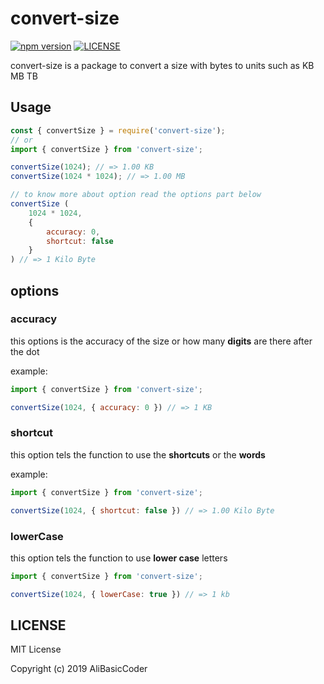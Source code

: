 # convert-size

[![npm version](https://img.shields.io/npm/v/convert-size.svg)](https://www.npmjs.com/package/convert-size)
[![LICENSE](https://img.shields.io/static/v1.svg?label=LICENSE&message=MIT&color=green)](https://github.com/AliBasicCoder/convertSize/blob/master/LICENSE)

convert-size is a package to convert a size with bytes to 
units such as KB MB TB

## Usage

```js
const { convertSize } = require('convert-size');
// or
import { convertSize } from 'convert-size';

convertSize(1024); // => 1.00 KB
convertSize(1024 * 1024); // => 1.00 MB

// to know more about option read the options part below
convertSize (
    1024 * 1024,
    {
        accuracy: 0,
        shortcut: false
    }
) // => 1 Kilo Byte

```

## options

### accuracy

this options is the accuracy of the size or
how many **digits** are there after the dot

example:

``` js
import { convertSize } from 'convert-size';

convertSize(1024, { accuracy: 0 }) // => 1 KB
```

### shortcut

this option tels the function to use the **shortcuts**
or the **words**

example:

``` js
import { convertSize } from 'convert-size';

convertSize(1024, { shortcut: false }) // => 1.00 Kilo Byte
```

### lowerCase

this option tels the function to use **lower case** letters

``` js
import { convertSize } from 'convert-size';

convertSize(1024, { lowerCase: true }) // => 1 kb
```

## LICENSE

MIT License

Copyright (c) 2019 AliBasicCoder

